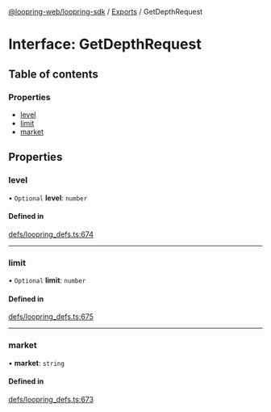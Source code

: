 [@loopring-web/loopring-sdk](../README.md) / [Exports](../modules.md) / GetDepthRequest

# Interface: GetDepthRequest

## Table of contents

### Properties

- [level](GetDepthRequest.md#level)
- [limit](GetDepthRequest.md#limit)
- [market](GetDepthRequest.md#market)

## Properties

### level

• `Optional` **level**: `number`

#### Defined in

[defs/loopring_defs.ts:674](https://github.com/Loopring/loopring_sdk/blob/c031084/src/defs/loopring_defs.ts#L674)

___

### limit

• `Optional` **limit**: `number`

#### Defined in

[defs/loopring_defs.ts:675](https://github.com/Loopring/loopring_sdk/blob/c031084/src/defs/loopring_defs.ts#L675)

___

### market

• **market**: `string`

#### Defined in

[defs/loopring_defs.ts:673](https://github.com/Loopring/loopring_sdk/blob/c031084/src/defs/loopring_defs.ts#L673)
